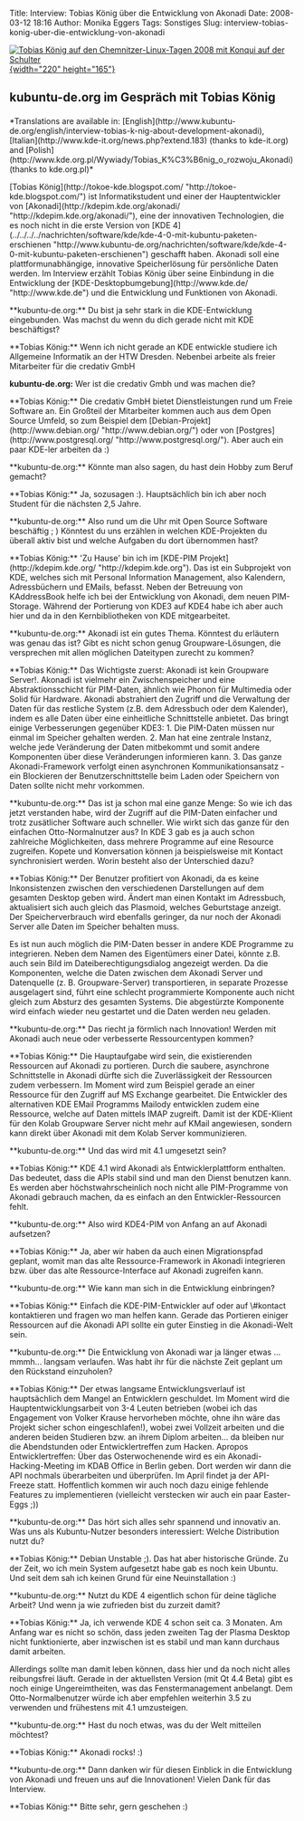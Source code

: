 Title: Interview: Tobias König über die Entwicklung von Akonadi
Date: 2008-03-12 18:16
Author: Monika Eggers
Tags: Sonstiges
Slug: interview-tobias-konig-uber-die-entwicklung-von-akonadi

[![Tobias König auf den Chemnitzer-Linux-Tagen 2008 mit Konqui auf der
Schulter](http://wiki.kubuntu-de.org/images/Tobias_Koenig_CLT-2008-klein.jpg){width="220"
height="165"}](http://wiki.kubuntu-de.org/images/Tobias_Koenig_CLT-2008.jpg)

</p>
<h2>
<span class="mw-headline">kubuntu-de.org im Gespräch mit Tobias König  

</p>
<p>
</span>

</h2>
</p>
*Translations are available in:
[English](http://www.kubuntu-de.org/english/interview-tobias-k-nig-about-development-akonadi),
[Italian](http://www.kde-it.org/news.php?extend.183) (thanks to
kde-it.org) and
[Polish](http://www.kde.org.pl/Wywiady/Tobias_K%C3%B6nig_o_rozwoju_Akonadi)
(thanks to kde.org.pl)*

</p>
[Tobias
König](http://tokoe-kde.blogspot.com/ "http://tokoe-kde.blogspot.com/") ist Informatikstudent und einer der Hauptentwickler von
[Akonadi](http://kdepim.kde.org/akonadi/ "http://kdepim.kde.org/akonadi/"), eine der innovativen Technologien, die es noch nicht in die
erste Version von [KDE
4](../../../../nachrichten/software/kde/kde-4-0-mit-kubuntu-paketen-erschienen "http://www.kubuntu-de.org/nachrichten/software/kde/kde-4-0-mit-kubuntu-paketen-erschienen") geschafft haben. Akonadi soll eine plattformunabhängige,
innovative Speicherlösung für persönliche Daten werden. Im Interview
erzählt Tobias König über seine Einbindung in die Entwicklung der
[KDE-Desktopbumgebung](http://www.kde.de/ "http://www.kde.de") und die Entwicklung und Funktionen von Akonadi.

</p>
**kubuntu-de.org:** Du bist ja sehr stark in die KDE-Entwicklung
eingebunden. Was machst du wenn du dich gerade nicht mit KDE
beschäftigst?

</p>
**Tobias König:** Wenn ich nicht gerade an KDE entwickle studiere ich
Allgemeine Informatik an der HTW Dresden. Nebenbei arbeite als freier
Mitarbeiter für die credativ GmbH

</p>
<!--break--><!--break-->

**kubuntu-de.org:** Wer ist die credativ Gmbh und was machen die?

</p>
**Tobias König:** Die credativ GmbH bietet Dienstleistungen rund um
Freie Software an. Ein Großteil der Mitarbeiter kommen auch aus dem Open
Source Umfeld, so zum Beispiel dem
[Debian-Projekt](http://www.debian.org/ "http://www.debian.org/") oder von
[Postgres](http://www.postgresql.org/ "http://www.postgresql.org/"). Aber auch ein paar KDE-ler arbeiten da :)

</p>
**kubuntu-de.org:** Könnte man also sagen, du hast dein Hobby zum Beruf
gemacht?

</p>
**Tobias König:** Ja, sozusagen :). Hauptsächlich bin ich aber noch
Student für die nächsten 2,5 Jahre.

</p>
**kubuntu-de.org:** Also rund um die Uhr mit Open Source Software
beschäftig ; ) Könntest du uns erzählen in welchen KDE-Projekten du
überall aktiv bist und welche Aufgaben du dort übernommen hast?

</p>
**Tobias König:** 'Zu Hause' bin ich im [KDE-PIM
Projekt](http://kdepim.kde.org/ "http://kdepim.kde.org"). Das ist ein Subprojekt von KDE, welches sich mit Personal
Information Management, also Kalendern, Adressbüchern und EMails,
befasst. Neben der Betreuung von KAddressBook helfe ich bei der
Entwicklung von Akonadi, dem neuen PIM-Storage. Während der Portierung
von KDE3 auf KDE4 habe ich aber auch hier und da in den Kernbibliotheken
von KDE mitgearbeitet.

</p>
**kubuntu-de.org:** Akonadi ist ein gutes Thema. Könntest du erläutern
was genau das ist? Gibt es nicht schon genug Groupware-Lösungen, die
versprechen mit allen möglichen Dateitypen zurecht zu kommen?

</p>
**Tobias König:** Das Wichtigste zuerst: Akonadi ist kein Groupware
Server!. Akonadi ist vielmehr ein Zwischenspeicher und eine
Abstraktionsschicht für PIM-Daten, ähnlich wie Phonon für Multimedia
oder Solid für Hardware. Akonadi abstrahiert den Zugriff und die
Verwaltung der Daten für das restliche System (z.B. dem Adressbuch oder
dem Kalender), indem es alle Daten über eine einheitliche Schnittstelle
anbietet. Das bringt einige Verbesserungen gegenüber KDE3: 1. Die
PIM-Daten müssen nur einmal im Speicher gehalten werden. 2. Man hat eine
zentrale Instanz, welche jede Veränderung der Daten mitbekommt und somit
andere Komponenten über diese Veränderungen informieren kann. 3. Das
ganze Akonadi-Framework verfolgt einen asynchronen Kommunikationsansatz
- ein Blockieren der Benutzerschnittstelle beim Laden oder Speichern von
Daten sollte nicht mehr vorkommen.

</p>
**kubuntu-de.org:** Das ist ja schon mal eine ganze Menge: So wie ich
das jetzt verstanden habe, wird der Zugriff auf die PIM-Daten einfacher
und trotz zusätlicher Software auch schneller. Wie wirkt sich das ganze
für den einfachen Otto-Normalnutzer aus? In KDE 3 gab es ja auch schon
zahlreiche Möglichkeiten, dass mehrere Programme auf eine Resource
zugreifen. Kopete und Konversation können ja beispielsweise mit Kontact
synchronisiert werden. Worin besteht also der Unterschied dazu?

</p>
**Tobias König:** Der Benutzer profitiert von Akonadi, da es keine
Inkonsistenzen zwischen den verschiedenen Darstellungen auf dem gesamten
Desktop geben wird. Ändert man einen Kontakt im Adressbuch, aktualisiert
sich auch gleich das Plasmoid, welches Geburtstage anzeigt. Der
Speicherverbrauch wird ebenfalls geringer, da nur noch der Akonadi
Server alle Daten im Speicher behalten muss.

</p>
Es ist nun auch möglich die PIM-Daten besser in andere KDE Programme zu
integrieren. Neben dem Namen des Eigentümers einer Datei, könnte z.B.
auch sein Bild im Dateiberechtigungsdialog angezeigt werden. Da die
Komponenten, welche die Daten zwischen dem Akonadi Server und
Datenquelle (z. B. Groupware-Server) transportieren, in separate
Prozesse ausgelagert sind, führt eine schlecht programmierte Komponente
auch nicht gleich zum Absturz des gesamten Systems. Die abgestürzte
Komponente wird einfach wieder neu gestartet und die Daten werden neu
geladen.

</p>
**kubuntu-de.org:** Das riecht ja förmlich nach Innovation! Werden mit
Akonadi auch neue oder verbesserte Ressourcentypen kommen?

</p>
**Tobias König:** Die Hauptaufgabe wird sein, die existierenden
Ressourcen auf Akonadi zu portieren. Durch die saubere, asynchrone
Schnittstelle in Akonadi dürfte sich die Zuverlässigkeit der Ressourcen
zudem verbessern. Im Moment wird zum Beispiel gerade an einer Ressource
für den Zugriff auf MS Exchange gearbeitet. Die Entwickler des
alternativen KDE EMail Programms Mailody entwicklen zudem eine
Ressource, welche auf Daten mittels IMAP zugreift. Damit ist der
KDE-Klient für den Kolab Groupware Server nicht mehr auf KMail
angewiesen, sondern kann direkt über Akonadi mit dem Kolab Server
kommunizieren.

</p>
**kubuntu-de.org:** Und das wird mit 4.1 umgesetzt sein?

</p>
**Tobias König:** KDE 4.1 wird Akonadi als Entwicklerplattform
enthalten. Das bedeutet, dass die APIs stabil sind und man den Dienst
benutzen kann. Es werden aber höchstwahrscheinlich noch nicht alle
PIM-Programme von Akonadi gebrauch machen, da es einfach an den
Entwickler-Ressourcen fehlt.

</p>
**kubuntu-de.org:** Also wird KDE4-PIM von Anfang an auf Akonadi
aufsetzen?

</p>
**Tobias König:** Ja, aber wir haben da auch einen Migrationspfad
geplant, womit man das alte Ressource-Framework in Akonadi integrieren
bzw. über das alte Ressource-Interface auf Akonadi zugreifen kann.

</p>
**kubuntu-de.org:** Wie kann man sich in die Entwicklung einbringen?

</p>
**Tobias König:** Einfach die KDE-PIM-Entwickler auf <kde-pim@kde.org>
oder auf \#kontact kontaktieren und fragen wo man helfen kann. Gerade
das Portieren einiger Ressourcen auf die Akonadi API sollte ein guter
Einstieg in die Akonadi-Welt sein.

</p>
**kubuntu-de.org:** Die Entwicklung von Akonadi war ja länger etwas ...
mmmh... langsam verlaufen. Was habt ihr für die nächste Zeit geplant um
den Rückstand einzuholen?

</p>
**Tobias König:** Der etwas langsame Entwicklungsverlauf ist
hauptsächlich dem Mangel an Entwicklern geschuldet. Im Moment wird die
Hauptentwicklungsarbeit von 3-4 Leuten betrieben (wobei ich das
Engagement von Volker Krause hervorheben möchte, ohne ihn wäre das
Projekt sicher schon eingeschlafen!), wobei zwei Vollzeit arbeiten und
die anderen beiden Studieren bzw. an ihrem Diplom arbeiten... da bleiben
nur die Abendstunden oder Entwicklertreffen zum Hacken. Apropos
Entwicklertreffen: Über das Osterwochenende wird es ein
Akonadi-Hacking-Meeting im KDAB Office in Berlin geben. Dort werden wir
dann die API nochmals überarbeiten und überprüfen. Im April findet ja
der API-Freeze statt. Hoffentlich kommen wir auch noch dazu einige
fehlende Features zu implementieren (vielleicht verstecken wir auch ein
paar Easter-Eggs ;))

</p>
**kubuntu-de.org:** Das hört sich alles sehr spannend und innovativ an.
Was uns als Kubuntu-Nutzer besonders interessiert: Welche Distribution
nutzt du?

</p>
**Tobias König:** Debian Unstable ;). Das hat aber historische Gründe.
Zu der Zeit, wo ich mein System aufgesetzt habe gab es noch kein Ubuntu.
Und seit dem sah ich keinen Grund für eine Neuinstallation :)

</p>
**kubuntu-de.org:** Nutzt du KDE 4 eigentlich schon für deine tägliche
Arbeit? Und wenn ja wie zufrieden bist du zurzeit damit?

</p>
**Tobias König:** Ja, ich verwende KDE 4 schon seit ca. 3 Monaten. Am
Anfang war es nicht so schön, dass jeden zweiten Tag der Plasma Desktop
nicht funktionierte, aber inzwischen ist es stabil und man kann durchaus
damit arbeiten.

</p>
Allerdings sollte man damit leben können, dass hier und da noch nicht
alles reibungsfrei läuft. Gerade in der aktuellsten Version (mit Qt 4.4
Beta) gibt es noch einige Ungereimtheiten, was das Fenstermanagement
anbelangt. Dem Otto-Normalbenutzer würde ich aber empfehlen weiterhin
3.5 zu verwenden und frühestens mit 4.1 umzusteigen.

</p>
**kubuntu-de.org:** Hast du noch etwas, was du der Welt mitteilen
möchtest?

</p>
**Tobias König:** Akonadi rocks! :)

</p>
**kubuntu-de.org:** Dann danken wir für diesen Einblick in die
Entwicklung von Akonadi und freuen uns auf die Innovationen! Vielen Dank
für das Interview.

</p>
**Tobias König:** Bitte sehr, gern geschehen :)

</p>

